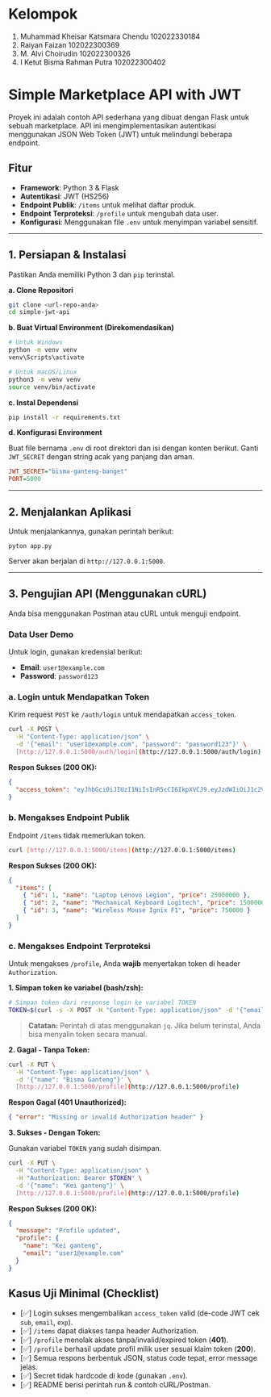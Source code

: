 # Kelompok 
1. Muhammad Kheisar Katsmara Chendu 102022330184
2. Raiyan Faizan 102022300369
3. M. Alvi Choirudin 102022300326
4. I Ketut Bisma Rahman Putra 102022300402

# Simple Marketplace API with JWT

Proyek ini adalah contoh API sederhana yang dibuat dengan Flask untuk sebuah marketplace. API ini mengimplementasikan autentikasi menggunakan JSON Web Token (JWT) untuk melindungi beberapa endpoint.

## Fitur

-   **Framework**: Python 3 & Flask
-   **Autentikasi**: JWT (HS256)
-   **Endpoint Publik**: `/items` untuk melihat daftar produk.
-   **Endpoint Terproteksi**: `/profile` untuk mengubah data user.
-   **Konfigurasi**: Menggunakan file `.env` untuk menyimpan variabel sensitif.

---

## 1. Persiapan & Instalasi

Pastikan Anda memiliki Python 3 dan `pip` terinstal.

**a. Clone Repositori**

```bash
git clone <url-repo-anda>
cd simple-jwt-api
```

**b. Buat Virtual Environment (Direkomendasikan)**

```bash
# Untuk Windows
python -m venv venv
venv\Scripts\activate

# Untuk macOS/Linux
python3 -m venv venv
source venv/bin/activate
```

**c. Instal Dependensi**

```bash
pip install -r requirements.txt
```

**d. Konfigurasi Environment**

Buat file bernama `.env` di root direktori dan isi dengan konten berikut. Ganti `JWT_SECRET` dengan string acak yang panjang dan aman.

```ini
JWT_SECRET="bisma-ganteng-banget"
PORT=5000
```

---

## 2. Menjalankan Aplikasi

Untuk menjalankannya, gunakan perintah berikut:

```
pyton app.py
```

Server akan berjalan di `http://127.0.0.1:5000`.

---

## 3. Pengujian API (Menggunakan cURL)

Anda bisa menggunakan Postman atau cURL untuk menguji endpoint.

### Data User Demo

Untuk login, gunakan kredensial berikut:
-   **Email**: `user1@example.com`
-   **Password**: `password123`

### a. Login untuk Mendapatkan Token

Kirim request `POST` ke `/auth/login` untuk mendapatkan `access_token`.

```bash
curl -X POST \
  -H "Content-Type: application/json" \
  -d '{"email": "user1@example.com", "password": "password123"}' \
  [http://127.0.0.1:5000/auth/login](http://127.0.0.1:5000/auth/login)
```

**Respon Sukses (200 OK):**
```json
{
  "access_token": "eyJhbGciOiJIUzI1NiIsInR5cCI6IkpXVCJ9.eyJzdWIiOiJ1c2VyMUBleGFtcGxlLmNvbSIsImVtYWlsIjoidXNlcjFAZXhhbXBsZS5jb20iLCJleHAiOjE3NjA3MjE1NDQsImlhdCI6MTc2MDcyMDY0NH0.doeMB-vjVFbSkWWiYcdUP3ZXdcQWCwjknlH-qSRxUg0"
}
```

### b. Mengakses Endpoint Publik

Endpoint `/items` tidak memerlukan token.

```bash
curl [http://127.0.0.1:5000/items](http://127.0.0.1:5000/items)
```

**Respon Sukses (200 OK):**
```json
{
  "items": [
    { "id": 1, "name": "Laptop Lenovo Legion", "price": 25000000 },
    { "id": 2, "name": "Mechanical Keyboard Logitech", "price": 1500000 },
    { "id": 3, "name": "Wireless Mouse Ignix F1", "price": 750000 }
  ]
}
```

### c. Mengakses Endpoint Terproteksi

Untuk mengakses `/profile`, Anda **wajib** menyertakan token di header `Authorization`.

**1. Simpan token ke variabel (bash/zsh):**

```bash
# Simpan token dari response login ke variabel TOKEN
TOKEN=$(curl -s -X POST -H "Content-Type: application/json" -d '{"email": "user1@example.com", "password": "password123"}' [http://127.0.0.1:5000/auth/login](http://127.0.0.1:5000/auth/login) | jq -r .access_token)
```
> **Catatan:** Perintah di atas menggunakan `jq`. Jika belum terinstal, Anda bisa menyalin token secara manual.

**2. Gagal - Tanpa Token:**

```bash
curl -X PUT \
  -H "Content-Type: application/json" \
  -d '{"name": "Bisma Ganteng"}' \
  [http://127.0.0.1:5000/profile](http://127.0.0.1:5000/profile)
```
**Respon Gagal (401 Unauthorized):**
```json
{ "error": "Missing or invalid Authorization header" }
```

**3. Sukses - Dengan Token:**

Gunakan variabel `TOKEN` yang sudah disimpan.

```bash
curl -X PUT \
  -H "Content-Type: application/json" \
  -H "Authorization: Bearer $TOKEN" \
  -d '{"name": "Kei ganteng"}' \
  [http://127.0.0.1:5000/profile](http://127.0.0.1:5000/profile)
```
**Respon Sukses (200 OK):**
```json
{
  "message": "Profile updated",
  "profile": {
    "name": "Kei ganteng",
    "email": "user1@example.com"
  }
}
```
## Kasus Uji Minimal (Checklist)

* [:white_check_mark:] Login sukses mengembalikan `access_token` valid (de-code JWT cek `sub`, `email`, `exp`).
* [:white_check_mark:] `/items` dapat diakses tanpa header Authorization.
* [:white_check_mark:] `/profile` menolak akses tanpa/invalid/expired token (**401**).
* [:white_check_mark:] `/profile` berhasil update profil milik user sesuai klaim token (**200**).
* [:white_check_mark:] Semua respons berbentuk JSON, status code tepat, error message jelas.
* [:white_check_mark:] Secret tidak hardcode di kode (gunakan `.env`).
* [:white_check_mark:] README berisi perintah run & contoh cURL/Postman.